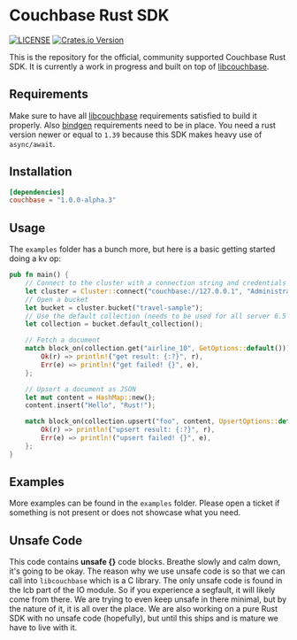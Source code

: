 # Couchbase Rust SDK

[![LICENSE](https://img.shields.io/badge/license-Apache%202.0-blue.svg)](LICENSE)
[![Crates.io Version](https://img.shields.io/crates/v/couchbase.svg)](https://crates.io/crates/couchbase)

This is the repository for the official, community supported Couchbase Rust SDK. It is currently a work in progress and built on top of [libcouchbase](https://github.com/couchbase/libcouchbase/).

## Requirements

Make sure to have all [libcouchbase](https://docs.couchbase.com/c-sdk/current/start-using-sdk.html) requirements satisfied to build it properly. Also [bindgen](https://rust-lang.github.io/rust-bindgen/requirements.html) requirements need to be in place. You need a rust version newer or equal to `1.39` because this SDK makes heavy use of `async/await`.

## Installation

```toml
[dependencies]
couchbase = "1.0.0-alpha.3"
```

## Usage

The `examples` folder has a bunch more, but here is a basic getting started doing a kv op:

```rust
pub fn main() {
    // Connect to the cluster with a connection string and credentials
    let cluster = Cluster::connect("couchbase://127.0.0.1", "Administrator", "password");
    // Open a bucket
    let bucket = cluster.bucket("travel-sample");
    // Use the default collection (needs to be used for all server 6.5 and earlier)
    let collection = bucket.default_collection();

    // Fetch a document
    match block_on(collection.get("airline_10", GetOptions::default())) {
        Ok(r) => println!("get result: {:?}", r),
        Err(e) => println!("get failed! {}", e),
    };

    // Upsert a document as JSON
    let mut content = HashMap::new();
    content.insert("Hello", "Rust!");

    match block_on(collection.upsert("foo", content, UpsertOptions::default())) {
        Ok(r) => println!("upsert result: {:?}", r),
        Err(e) => println!("upsert failed! {}", e),
    };
}
```

## Examples
More examples can be found in the `examples` folder. Please open a ticket if something is not present or does not showcase what you need.

## Unsafe Code
This code contains **unsafe {}** code blocks. Breathe slowly and calm down, it's going to be okay. The reason why we use unsafe code is so that we can call into `libcouchbase` which is a C library. The only unsafe code is found in the lcb part of the IO module. So if you experience a segfault, it will likely come from there. We are trying to even keep unsafe in there minimal, but by the nature of it, it is all over the place. We are also working on a pure Rust SDK with no unsafe code (hopefully), but until this ships and is mature we have to live with it.